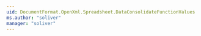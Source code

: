 ```yaml
---
uid: DocumentFormat.OpenXml.Spreadsheet.DataConsolidateFunctionValues
ms.author: "soliver"
manager: "soliver"
---
```


